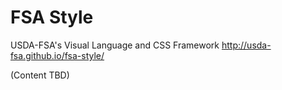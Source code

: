 # FSA Style

USDA-FSA's Visual Language and CSS Framework http://usda-fsa.github.io/fsa-style/

(Content TBD)
